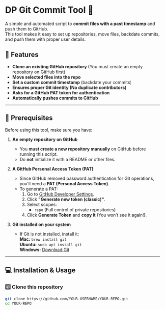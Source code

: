# DP Git Commit Tool 🚀

A simple and automated script to **commit files with a past timestamp** and push them to GitHub.  
This tool makes it easy to set up repositories, move files, backdate commits, and push them with proper user details.

## 📌 Features
- **Clone an existing GitHub repository** (You must create an empty repository on GitHub first)
- **Move selected files into the repo**
- **Set a custom commit timestamp** (backdate your commits)
- **Ensures proper Git identity (No duplicate contributors)**
- **Asks for a GitHub PAT token for authentication**
- **Automatically pushes commits to GitHub**

---

## 🔧 Prerequisites
Before using this tool, make sure you have:
1. **An empty repository on GitHub**  
   - You **must create a new repository manually** on GitHub before running this script.
   - Do **not** initialize it with a README or other files.
   
2. **A GitHub Personal Access Token (PAT)**  
   - Since GitHub removed password authentication for Git operations, you'll need a **PAT (Personal Access Token)**.
   - To generate a PAT:
     1. Go to [GitHub Developer Settings](https://github.com/settings/tokens).
     2. Click **"Generate new token (classic)"**.
     3. Select scopes:  
        - `repo` (Full control of private repositories)
     4. Click **Generate Token** and **copy it** (You won’t see it again!).

3. **Git installed on your system**  
   - If Git is not installed, install it:  
     **Mac:** `brew install git`  
     **Ubuntu:** `sudo apt install git`  
     **Windows:** [Download Git](https://git-scm.com/downloads)  

---

## 💻 Installation & Usage
### **1️⃣ Clone this repository**
```sh
git clone https://github.com/YOUR-USERNAME/YOUR-REPO.git
cd YOUR-REPO
